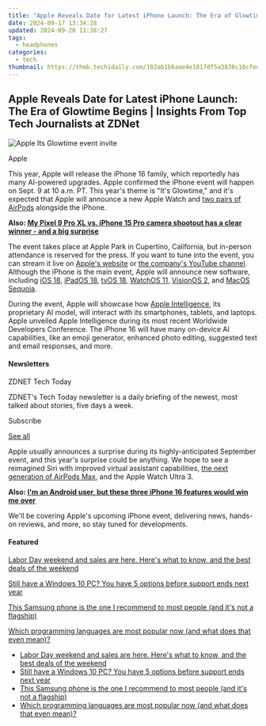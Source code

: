 ```yaml
---
title: "Apple Reveals Date for Latest iPhone Launch: The Era of Glowtime Begins | Insights From Top Tech Journalists at ZDNet"
date: 2024-09-17 13:34:28
updated: 2024-09-20 11:38:27
tags:
  - headphones
categories:
  - tech
thumbnail: https://thmb.techidaily.com/102ab1b6aae4e1817df5a3836c10cfedb2eea5b3cb906b121a8d1c61752ad28b.jpg
---
```


## Apple Reveals Date for Latest iPhone Launch: The Era of Glowtime Begins | Insights From Top Tech Journalists at ZDNet

![Apple Its Glowtime event invite](https://www.zdnet.com/a/img/resize/9280f235aa0416853bb2c68ab6e52940b0da36df/2024/08/26/a5fe4c97-511e-4d9c-a559-ab13bcdd204d/apple-glow-up-invite-graphic.jpg?auto=webp&width=1280)

Apple

This year, Apple will release the iPhone 16 family, which reportedly has many AI-powered upgrades. Apple confirmed the iPhone event will happen on Sept. 9 at 10 a.m. PT. This year's theme is "It's Glowtime," and it's expected that Apple will announce a new Apple Watch and [two pairs of AirPods](https://www.zdnet.com/article/two-new-airpods-models-expected-this-fall-heres-everything-we-know-so-far/) alongside the iPhone.

**Also: [My Pixel 9 Pro XL vs. iPhone 15 Pro camera shootout has a clear winner - and a big surprise](https://www.zdnet.com/article/my-pixel-9-pro-xl-vs-iphone-15-pro-camera-shootout-has-a-clear-winner-and-a-big-surprise/)**

The event takes place at Apple Park in Cupertino, California, but in-person attendance is reserved for the press. If you want to tune into the event, you can stream it live on [Apple's website](https://www.apple.com/) or [the company's YouTube channel](https://www.youtube.com/apple). Although the iPhone is the main event, Apple will announce new software, including [iOS 18](https://www.zdnet.com/article/every-iphone-model-that-can-be-updated-to-apples-new-ios-18-public-beta-and-which-ones-cant/), [iPadOS 18](https://www.zdnet.com/article/4-major-ipados-18-features-announced-at-wwdc-2024-and-which-ipads-will-get-it/), [tvOS 18](https://www.zdnet.com/home-and-office/home-entertainment/tvos-18-will-enhance-the-dialogue-on-your-apple-tv-to-help-you-better-hear-it/), [WatchOS 11](https://www.zdnet.com/article/your-apple-watch-is-getting-an-upgrade-here-are-the-best-features-in-watchos-11/), [VisionOS 2](https://www.zdnet.com/article/new-visionos-2-features-unveiled-at-wwdc-2024-what-im-excited-about-and-puzzled-by/), and [MacOS Sequoia](https://www.zdnet.com/article/your-apple-macbook-is-getting-a-free-upgrade-here-are-the-best-macos-15-features/).

During the event, Apple will showcase how [Apple Intelligence](https://www.zdnet.com/article/what-is-apple-intelligence-everything-to-know-about-ai-features-coming-to-iphones-macs-and-ipads/), its proprietary AI model, will interact with its smartphones, tablets, and laptops. Apple unveiled Apple Intelligence during its most recent Worldwide Developers Conference. The iPhone 16 will have many on-device AI capabilities, like an emoji generator, enhanced photo editing, suggested text and email responses, and more.

#### Newsletters

ZDNET Tech Today

ZDNET's Tech Today newsletter is a daily briefing of the newest, most talked about stories, five days a week.

 Subscribe

[See all](https://www.zdnet.com/newsletters/)

Apple usually announces a surprise during its highly-anticipated September event, and this year's surprise could be anything. We hope to see a reimagined Siri with improved virtual assistant capabilities, [the next generation of AirPods Max](https://www.zdnet.com/article/apple-may-release-multiple-airpods-next-month-here-are-the-top-3-features-i-want-to-see/), and the Apple Watch Ultra 3.

**Also: [I'm an Android user, but these three iPhone 16 features would win me over](https://www.zdnet.com/article/im-an-android-user-but-these-three-iphone-16-features-would-win-me-over/)**

We'll be covering Apple's upcoming iPhone event, delivering news, hands-on reviews, and more, so stay tuned for developments.

#### Featured

[Labor Day weekend and sales are here. Here's what to know, and the best deals of the weekend](https://www.zdnet.com/article/labor-day-deals-2024-everything-to-know/ "Labor Day weekend and sales are here. Here's what to know, and the best deals of the weekend")

[Still have a Windows 10 PC? You have 5 options before support ends next year](https://www.zdnet.com/article/still-have-a-windows-10-pc-you-have-5-options-before-support-ends-next-year/ "Still have a Windows 10 PC? You have 5 options before support ends next year")

[This Samsung phone is the one I recommend to most people (and it's not a flagship)](https://www.zdnet.com/article/this-samsung-phone-is-the-one-i-recommend-to-most-people-and-its-not-a-flagship/ "This Samsung phone is the one I recommend to most people (and it's not a flagship)")

[Which programming languages are most popular now (and what does that even mean)?](https://www.zdnet.com/article/which-programming-languages-are-most-popular-now-and-what-does-that-even-mean/ "Which programming languages are most popular now (and what does that even mean)?")

* [Labor Day weekend and sales are here. Here's what to know, and the best deals of the weekend](https://www.zdnet.com/article/labor-day-deals-2024-everything-to-know/ "Labor Day weekend and sales are here. Here's what to know, and the best deals of the weekend")
* [Still have a Windows 10 PC? You have 5 options before support ends next year](https://www.zdnet.com/article/still-have-a-windows-10-pc-you-have-5-options-before-support-ends-next-year/ "Still have a Windows 10 PC? You have 5 options before support ends next year")
* [This Samsung phone is the one I recommend to most people (and it's not a flagship)](https://www.zdnet.com/article/this-samsung-phone-is-the-one-i-recommend-to-most-people-and-its-not-a-flagship/ "This Samsung phone is the one I recommend to most people (and it's not a flagship)")
* [Which programming languages are most popular now (and what does that even mean)?](https://www.zdnet.com/article/which-programming-languages-are-most-popular-now-and-what-does-that-even-mean/ "Which programming languages are most popular now (and what does that even mean)?")

<ins class="adsbygoogle"
     style="display:block"
     data-ad-format="autorelaxed"
     data-ad-client="ca-pub-7571918770474297"
     data-ad-slot="1223367746"></ins>



<ins class="adsbygoogle"
     style="display:block"
     data-ad-client="ca-pub-7571918770474297"
     data-ad-slot="8358498916"
     data-ad-format="auto"
     data-full-width-responsive="true"></ins>
